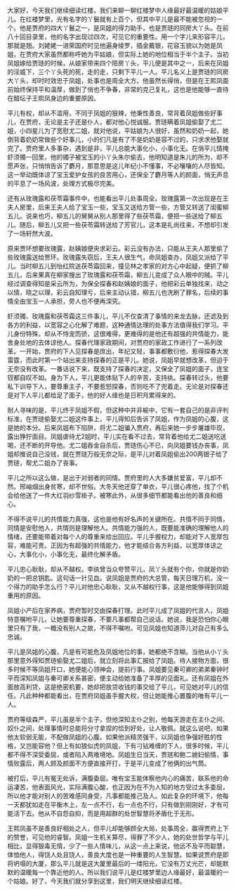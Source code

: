 
大家好，今天我们继续细读红楼，我们来聊一聊红楼梦中人缘最好最温暖的姑娘平儿。在红楼梦里，光有名字的丫鬟就有上百个，但其中平儿是最不能被忽视的一个。他是贾府的四大丫鬟之一，是凤姐的得力助手，也是贾琏的同房大丫头。在前八十回目录里，他的名字出现过四次，可见它的重要性。用一个字儿来形容平儿，那就是翘。刘姥姥一进荣国府时见他遍身绫罗，插金戴银，花容玉貌以为她是凤姐，在贾府大家虽然都称呼她为平姑娘，但实际上她的地位相当于半个主子。当初凤姐嫁给贾琏的时候，从娘家带来四个陪房丫头，平儿便是其中之一，后来在凤姐的淫威下，三个丫头死的死，走的走，只剩下平儿一人。平儿名义上是贾琏的同房大丫头，却时时效忠于凤姐，处事也是周全大方。他虽然长得俏，但是在王熙凤面前始终保持平和温厚，做到了俏也不争春，非常的克己复礼，这也是他能够一直待在醋坛子王熙凤身边的重要原因。

平儿有权，却从不滥用，不同于凤姐的狠辣，他秉性善良，常背着凤姐做些好事儿，在贾府，无论是主子还是仆人，都对他心悦诚服。贾琏瞒着凤姐偷娶了尤二姐，小四星儿为了宽慰尤二姐，就对他说，平姑娘为人很好，虽然和奶奶一起，她倒背着奶奶常做些个好事儿，小的们凡是有了不是奶奶是容不过的，只求求他娶就完了。贾府里人多事杂，遇到是非，平儿总能大事化小，小事化无。在俏平儿情掩虾须镯一回里，他的镯子被宝玉的小丫头朱尔偷去，他明知道是朱儿的所为，却不愿声张，只悄悄告诉了麝月，那意思是这儿年纪小不懂事，不必嚷嚷的人尽皆知。这一举动既体谅了宝玉爱护女孩的良苦用心，还保全了麝月等人的颜面，悄无声息的平息了一场风波，处理方式极尽完美。

还有从玫瑰露和茯苓霜事件中，也能看出平儿处事周全。玫瑰露第一次出现是在王夫人房里，后来王夫人给了宝玉一些，宝玉又送给方管一些，方管又转送了闺蜜柳五儿。说来也巧，柳五儿的舅舅从别人那里得了些茯苓霜，便把一些送给了柳五儿。随后，柳五儿又把一些茯苓霜转送给了芳官儿，这本是礼尚往来，不想却引发了一场轩然大波。

原来贾环想要玫瑰露，赵姨娘便央求彩云。彩云没有办法，只能从王夫人那里偷了些玫瑰露送给贾环。玫瑰露失窃后，王夫人很生气，命凤姐查办，凤姐又派给了平儿。当时柳五儿到怡红院送茯苓霜回来，撞见林之孝家的对方心中起疑，便抓了柳五儿，后来果真在柳家搜出了玫瑰露和茯苓霜，柳五儿变成了众人眼中的贼。平儿经过调查得知是采云所为，为保全探春和赵姨娘的面子，他把彩云单独找来，动之以情，晓之以理，彩云自知理亏，后来主动认错，柳五儿也洗刷了罪名，后续的事情全由宝玉一人承担，旁人也不便再深究。

虾须镯、玫瑰露和茯苓霜这三件事儿，平儿不仅查清了事情的来龙去脉，还滤及到各方的利益，以宽容之心化解了难题，这种通情达理的处事方法值得我们学习。平儿身份特殊，却从不恃宠而骄，这很难得，更难得的是他还有超强的共情能力，能舍身处地的去体谅他人。探春代理家政期间，对贾府的家政工作进行了一系列改革。一开始，贾府的下人见探春是庶出，年纪又轻，事事都敷衍他，惹得探春大发雷霆，而此时第一个站出来支持探春的正是平儿。她说，凤姐早就想改革，但迫于无奈没有改革。一番话说下来，既支持了探春的决定，又保全了凤姐的面子，连宝钗都自叹不如。身为下人，平儿更能体贴下人的辛苦，支持纨。探春转过头，他要私下训导下人，要尊重主子，不要惹怒探春，否则吃不了兜着走。无论是对探春还是对下人平儿都给足了面子，他的好人缘也是日积月累得来的。

耐人寻味的是，平儿终于凤姐不假，但这种中并非榆中，它有一套自己的是非评判标准，在贾琏偷娶尤二姐这件事上，平儿得知后告诉了凤姐，作为凤姐的心腹，这是她的本分。后来凤姐布下陷阱，将尤二姐骗入贾府，再后来她一步步屠雄毕现，露出狰狞面目。凤姐虐待尤2姐时，平儿实在看不过去，常背着他给尤二姐送吃送喝，还不断的开导他。尤二姐吞金自杀后，贾琏伤心不已，向凤姐要钱办丧事，凤姐却推说自己没钱，就在贾琏万般无奈之际，是平儿对着凤姐偷出200两银子给了贾琏，帮尤二姐办了丧事。

平儿之所以这么做，是出于对弱者的同情。贾府里的人大多嫌贫爱富，平儿却不然。邢岫烟出身贫寒，却不世俗。大冬天他还穿了单衣，平儿很心疼他，找了个机会给他送了一件大红羽纱雪褂子。被寒此外，从很多细节都能看出他的善良和细心。

不得不说平儿的共情能力真强，这也是他有好名声的关键所在。共情不同于同情，同情是安慰他人，共情则是理解他人。共情能力强的人，既要能准确的理解他人的情绪，还要能带着对每个人的尊重来给出回应。平儿手握权力，却能对下人宽厚包容，难能可贵。正因为有超强的共情能力，他才能结合各方利益，以宽厚体谅之心，大事化小，小事化无，最终化解矛盾。

平儿忠心耿耿，却从不越权。李纨曾当众夸赞平儿，凤丫头就有个你，你就是你奶奶的一把总钥匙。这句话一针见血。说凤姐是贾府的大总管，每天日理万机，没一个得力的助手怎么行？平儿对他忠心耿耿，又从不越权行事，这是他能够得到凤姐重用的原因。

凤姐小产后在家养病，贾府暂时交由探春打理。此时平儿成了凤姐的代言人，凤姐特意嘱咐平儿，让她要尊重探春，不要凡事都帮自己说话。她说，我是恐怕你心眼里只有了我，一概没有别人之故，不得不嘱咐。可见凤姐也知道萍儿对自己有多么忠诚。

平儿是凤姐的心腹，凡是有可能危及凤姐地位的事，她都绝不含糊。当他从小丫头那里意外得知贾琏偷娶尤二姐后，就立刻将此事汇报给了凤姐。待人接物方面，很多时候不等凤姐开口，她便能心领神会，提前行事。凤姐要见秦可卿的弟弟秦钟时平而深知凤姐与秦可卿关系甚密，便主动给她准备了丰厚的见面礼。还有凤姐在外面放高利贷，这是绝密机要，她却把放贷收钱的事交给了平儿，可见她对平儿的信任。凡此种种都能看出，在贾府凤姐虽手握大权，但让她能推心置腹的唯有平儿一人。

贾府等级森严，平儿虽是半个主子，但他深知主仆之别，他每天游走在主仆之间、奴仆之间，处理事情时总能将分寸拿捏的恰到好处，让人敬佩。就这么说吧，如果他太软弱无能，不配做凤姐的心腹。如果他派精灵强干，以凤姐也争强好胜的性格，又岂能容他？但上有如狼似虎的凤姐，下有刁钻难缠的下人，很多时候，平儿都不得不深受委屈，或者陷入两难境地。凤姐生日当天，贾琏和鲍二媳妇偷情，事情败露后，两人顾及颜面不方便直接开打，于是平儿变成了他俩的出气筒。

被打后，平儿有冤无处诉，满腹委屈。唯有宝玉能体察他内心的痛苦，联系他的命运凄苦，他表面风光，实际满腹心酸，也正因为在不为人知的地方受过太多委屈，所以他才能对别人的苦难感同身受，凡事都能推己及人。如此复杂的环境下，他每一天都犹如走在平衡木上，左一点不行，右一点也不行，只有做到刚刚好，才有可能活下去。他从不自怨自抑，而是用超群的处世智慧将矛盾化于无形。

王熙凤虽不是善良好相处之人，但平儿却能够顾全大局，处事周全，赢得贾府上下的赞誉，可见他的睿智。凤姐一生机关算尽，得罪了不少人，她的处世哲学与平儿相比，显得狠毒无情，少了一些人情味儿，从这一点上来说，他远不及平而聪慧，体恤他人，得饶人处且饶人，善良大度也是一种重要的人生智慧。如果说贾府是即将坍塌的大厦，那么平儿就是这大厦里最后的一缕阳光，它没有万丈光芒，却能默默的温暖每一个靠近他的人。所以我们说平儿是红楼梦里边人缘最好，最温暖的一个姑娘。好了，今天我们就分享到这里，我们明天继续细读红楼。


